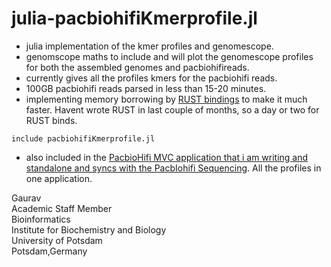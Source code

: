 # julia-pacbiohifiKmerprofile.jl

- julia implementation of the kmer profiles and genomescope.
- genomscope maths to include and will plot the genomescope profiles for both the assembled genomes and pacbiohifireads.
- currently gives all the profiles kmers for the pacbiohifi reads.
- 100GB pacbiohifi reads parsed in less than 15-20 minutes.
- implementing memory borrowing by [RUST bindings](https://github.com/Taaitaaiger/JlrsCore.jl) to make it much faster. Havent wrote RUST in last couple of months, so a day or two for RUST binds.

```
include pacbiohifiKmerprofile.jl
```
- also included in the [PacbioHifi MVC application that i am writing and standalone and syncs with the PacbIohifi Sequencing](https://github.com/gauravcodepro/julia-pacbiohifi-mvc-app). All the profiles in one application.  

Gaurav \
Academic Staff Member \
Bioinformatics \
Institute for Biochemistry and Biology \
University of Potsdam \
Potsdam,Germany
